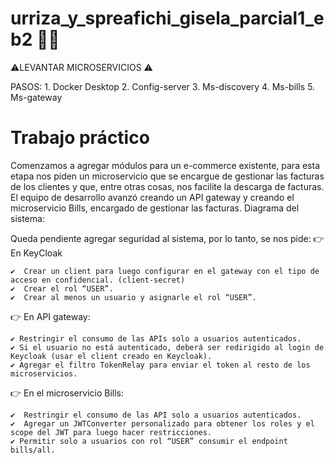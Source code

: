 # urriza_y_spreafichi_gisela_parcial1_eb2 🚀👾

⚠️LEVANTAR MICROSERVICIOS ⚠️

PASOS:
    1.	Docker Desktop
    2.	Config-server
    3.	Ms-discovery
    4.	Ms-bills
    5.	Ms-gateway

# Trabajo práctico

Comenzamos a agregar módulos para un e-commerce existente, para esta etapa nos piden un microservicio que se encargue de gestionar las facturas de los clientes y que, entre otras cosas, nos facilite la descarga de facturas. El equipo de desarrollo avanzó creando un API gateway y creando el microservicio Bills, encargado de gestionar las facturas. 
Diagrama del sistema:
 
Queda pendiente agregar seguridad al sistema, por lo tanto, se nos pide:
👉 En KeyCloak

    ✔️	Crear un client para luego configurar en el gateway con el tipo de acceso en confidencial. (client-secret)
    ✔️	Crear el rol “USER”.
    ✔️	Crear al menos un usuario y asignarle el rol “USER”.
    
👉 En API gateway:

    ✔️ Restringir el consumo de las APIs solo a usuarios autenticados.
    ✔️ Si el usuario no está autenticado, deberá ser redirigido al login de Keycloak (usar el client creado en Keycloak).
    ✔️ Agregar el filtro TokenRelay para enviar el token al resto de los microservicios.
    
👉 En el microservicio Bills:

    ✔️	Restringir el consumo de las API solo a usuarios autenticados.
    ✔️	Agregar un JWTConverter personalizado para obtener los roles y el scope del JWT para luego hacer restricciones.
    ✔️ Permitir solo a usuarios con rol “USER” consumir el endpoint bills/all.
